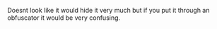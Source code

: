 Doesnt look like it would hide it very much but if you put it through an obfuscator it would be very confusing.
